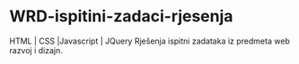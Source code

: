 # WRD-ispitini-zadaci-rjesenja

HTML | CSS |Javascript | JQuery
Rješenja ispitni zadataka iz predmeta web razvoj i dizajn.
